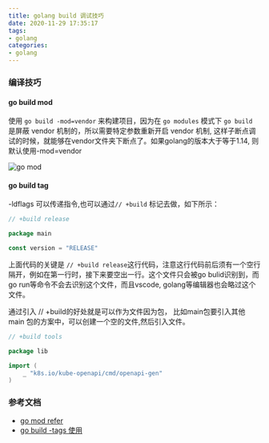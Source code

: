 ```yaml
---
title: golang build 调试技巧
date: 2020-11-29 17:35:17
tags:
- golang
categories:
- golang
---
```


### 编译技巧

#### go build mod

使用 `go build -mod=vendor` 来构建项目，因为在 `go modules` 模式下 `go build` 是屏蔽 vendor 机制的，所以需要特定参数重新开启 vendor 机制, 这样子断点调试的时候，就能够在vendor文件夹下断点了。如果golang的版本大于等于1.14, 则默认使用-mod=vendor

![go mod](https://tva1.sinaimg.cn/large/0081Kckwly1gl66qxf5wzj31fa0dwq7d.jpg)

#### go build tag

-ldflags 可以传递指令,也可以通过`// +build` 标记去做，如下所示：

```go
// +build release

package main

const version = "RELEASE"
```

上面代码的关键是 `// +build release`这行代码，注意这行代码前后须有一个空行隔开，例如在第一行时，接下来要空出一行。这个文件只会被go bulid识别到，而go run等命令不会去识别这个文件，而且vscode, golang等编辑器也会略过这个文件。

通过引入 //  +build的好处就是可以作为文件因为包， 比如main包要引入其他main 包的方案中，可以创建一个空的文件,然后引入文件。

```go
// +build tools

package lib

import (
	_ "k8s.io/kube-openapi/cmd/openapi-gen"
)

```

### 参考文档

- [go mod refer](https://golang.org/ref/mod)
- [go build -tags 使用](https://www.cnblogs.com/linyihai/p/10859945.html)